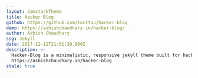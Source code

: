 ```yaml
---
layout: JamstackTheme
title: Hacker Blog
github: https://github.com/tocttou/hacker-blog
demo: https://ashishchaudhary.in/hacker-blog/
author: Ashish Chaudhary
ssg: Jekyll
date: 2017-12-12T21:51:39.000Z
description: >-
  Hacker-Blog is a minimalistic, responsive jekyll theme built for hackers.
  https://ashishchaudhary.in/hacker-blog
stale: true
---
```

